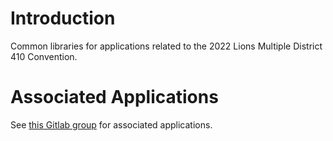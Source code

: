 # Introduction

Common libraries for applications related to the 2022 Lions Multiple District 410 Convention.

# Associated Applications

See [this Gitlab group](https://gitlab.com/md410_2022_conv) for associated applications.
